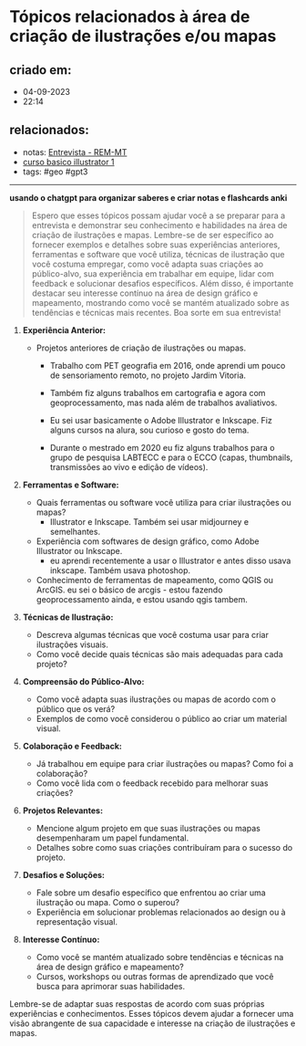 # Tópicos relacionados à área de criação de ilustrações e/ou mapas

## criado em: 
- 04-09-2023
- 22:14
## relacionados:
- notas: [Entrevista - REM-MT](Entrevista%20-%20REM-MT)
- [curso basico illustrator 1](curso%20basico%20illustrator%201)
- tags: #geo #gpt3 
---

**usando o chatgpt para organizar saberes e criar notas e flashcards anki**


>Espero que esses tópicos possam ajudar você a se preparar para a entrevista e demonstrar seu conhecimento e habilidades na área de criação de ilustrações e mapas. Lembre-se de ser específico ao fornecer exemplos e detalhes sobre suas experiências anteriores, ferramentas e software que você utiliza, técnicas de ilustração que você costuma empregar, como você adapta suas criações ao público-alvo, sua experiência em trabalhar em equipe, lidar com feedback e solucionar desafios específicos. Além disso, é importante destacar seu interesse contínuo na área de design gráfico e mapeamento, mostrando como você se mantém atualizado sobre as tendências e técnicas mais recentes. Boa sorte em sua entrevista!


1. **Experiência Anterior:**
   - Projetos anteriores de criação de ilustrações ou mapas.
     
     - Trabalho com PET geografia em 2016, onde aprendi um pouco de sensoriamento remoto, no projeto Jardim Vitoria. 
     
     - Também fiz alguns trabalhos em cartografia e agora com geoprocessamento, mas nada além de trabalhos avaliativos.
     
     - Eu sei usar basicamente o Adobe Illustrator e Inkscape. Fiz alguns cursos na alura, sou curioso e gosto do tema. 
       
     - Durante o mestrado em 2020 eu fiz alguns trabalhos para o grupo de pesquisa LABTECC e para o ECCO (capas, thumbnails, transmissões ao vivo e edição de vídeos).
        

2. **Ferramentas e Software:**
   - Quais ferramentas ou software você utiliza para criar ilustrações ou mapas?
     - Illustrator e Inkscape. Também sei usar midjourney e semelhantes.
   - Experiência com softwares de design gráfico, como Adobe Illustrator ou Inkscape.
     - eu aprendi recentemente a usar o Illustrator e antes disso usava inkscape. Também usava photoshop.
   - Conhecimento de ferramentas de mapeamento, como QGIS ou ArcGIS.
     eu sei o básico de arcgis - estou fazendo geoprocessamento ainda, e estou usando qgis tambem.

3. **Técnicas de Ilustração:**
   - Descreva algumas técnicas que você costuma usar para criar ilustrações visuais.
   - Como você decide quais técnicas são mais adequadas para cada projeto?

4. **Compreensão do Público-Alvo:**
   - Como você adapta suas ilustrações ou mapas de acordo com o público que os verá?
   - Exemplos de como você considerou o público ao criar um material visual.

5. **Colaboração e Feedback:**
   - Já trabalhou em equipe para criar ilustrações ou mapas? Como foi a colaboração?
   - Como você lida com o feedback recebido para melhorar suas criações?

6. **Projetos Relevantes:**
   - Mencione algum projeto em que suas ilustrações ou mapas desempenharam um papel fundamental.
   - Detalhes sobre como suas criações contribuíram para o sucesso do projeto.

7. **Desafios e Soluções:**
   - Fale sobre um desafio específico que enfrentou ao criar uma ilustração ou mapa. Como o superou?
   - Experiência em solucionar problemas relacionados ao design ou à representação visual.

8. **Interesse Contínuo:**
   - Como você se mantém atualizado sobre tendências e técnicas na área de design gráfico e mapeamento?
   - Cursos, workshops ou outras formas de aprendizado que você busca para aprimorar suas habilidades.

Lembre-se de adaptar suas respostas de acordo com suas próprias experiências e conhecimentos. Esses tópicos devem ajudar a fornecer uma visão abrangente de sua capacidade e interesse na criação de ilustrações e mapas.